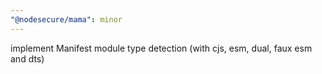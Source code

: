 ```yaml
---
"@nodesecure/mama": minor
---
```


implement Manifest module type detection (with cjs, esm, dual, faux esm and dts)
